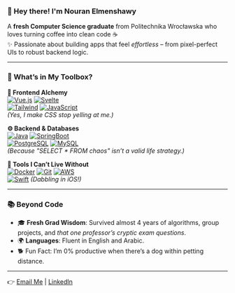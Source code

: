 ### 🌟 Hey there! I'm Nouran Elmenshawy
A **fresh Computer Science graduate** from Politechnika Wrocławska who loves turning coffee into clean code ☕️  
✨ Passionate about building apps that feel *effortless* – from pixel-perfect UIs to robust backend logic.  

---

### 🧰 What’s in My Toolbox?  
**🎨 Frontend Alchemy**  
[![Vue.js](https://img.shields.io/badge/-Vue.js-4FC08D?logo=vuedotjs&logoColor=white)](https://vuejs.org/) [![Svelte](https://img.shields.io/badge/-Svelte-FF3E00?logo=svelte&logoColor=white)](https://svelte.dev/)  
[![Tailwind](https://img.shields.io/badge/-Tailwind_CSS-06B6D4?logo=tailwindcss&logoColor=white)](https://tailwindcss.com/) [![JavaScript](https://img.shields.io/badge/-JavaScript-F7DF1E?logo=javascript&logoColor=black)](https://developer.mozilla.org/en-US/docs/Web/JavaScript)  
*(Yes, I make CSS stop yelling at me.)*  

**⚙️ Backend & Databases**  
[![Java](https://img.shields.io/badge/-Java-007396?logo=openjdk&logoColor=white)](https://www.java.com/) [![SpringBoot](https://img.shields.io/badge/-Spring_Boot-6DB33F?logo=springboot&logoColor=white)](https://spring.io/)  
[![PostgreSQL](https://img.shields.io/badge/-PostgreSQL-4169E1?logo=postgresql&logoColor=white)](https://www.postgresql.org/) [![MySQL](https://img.shields.io/badge/-MySQL-4479A1?logo=mysql&logoColor=white)](https://www.mysql.com/)  
*(Because "SELECT * FROM chaos" isn’t a valid life strategy.)*  

**🔧 Tools I Can’t Live Without**  
[![Docker](https://img.shields.io/badge/-Docker-2496ED?logo=docker&logoColor=white)](https://www.docker.com/) [![Git](https://img.shields.io/badge/-Git-F05032?logo=git&logoColor=white)](https://git-scm.com/) [![AWS](https://img.shields.io/badge/-AWS-232F3E?logo=amazonaws&logoColor=white)](https://aws.amazon.com/)  
[![Swift](https://img.shields.io/badge/-Swift-F05138?logo=swift&logoColor=white)](https://developer.apple.com/swift/) *(Dabbling in iOS!)*  

---

### 📚 Beyond Code  
- 🎓 **Fresh Grad Wisdom**: Survived almost 4 years of algorithms, group projects, and *that one professor’s cryptic exam questions*.  
- 🌍 **Languages**: Fluent in English and Arabic.
- 🐕 Fun Fact: I’m 0% productive when there’s a dog within petting distance.

---

👉 [Email Me](mailto:nouranElmenshawy@gmail.com) | [LinkedIn](https://www.linkedin.com/in/nouran-elmenshawy/)
